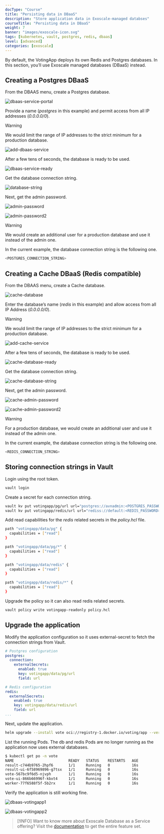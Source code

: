 ```yaml
---
docType: "Course"
title: "Persisting data in DBaaS"
description: "Store application data in Exoscale-managed databses"
courseTitle: "Persisting data in DBaaS"
weight: 7
banner: "images/exoscale-icon.svg"
tags: [kubernetes, vault, postgres, redis, dbaas]
level: [advanced]
categories: [exoscale]
---
```


By default, the VotingApp deploys its own Redis and Postgres databases. In this section, you’ll use Exoscale managed databases (DBaaS) instead.

## Creating a Postgres DBaaS

From the DBAAS menu, create a Postgres database.

![dbaas-service-portal](dbaas-service-portal.png)

Provide a name (*postgres* in this example) and permit access from all IP addresses (*0.0.0.0/0*).

> [!WARNING]
> We would limit the range of IP addresses to the strict minimum for a production database.

![add-dbaas-service](add-dbaas-service.png)

After a few tens of seconds, the database is ready to be used.

![dbaas-service-ready](dbaas-service-ready.png)

Get the database connection string.

![database-string](database-string.png)

Next, get the admin password.

![admin-password](admin-password.png)

![admin-password2](admin-password2.png)

> [!WARNING]
> We would create an additional user for a production database and use it instead of the admin one.

In the current example, the database connection string is the following one.

```bash
<POSTGRES_CONNECTION_STRING>
```

## Creating a Cache DBaaS (Redis compatible)

From the DBAAS menu, create a Cache database.

![cache-database](cache-database.png)

Enter the database’s name (*redis* in this example) and allow access from all IP Address (*0.0.0.0/0*).

> [!WARNING]
> We would limit the range of IP addresses to the strict minimum for a production database.

![add-cache-service](add-cache-service.png)

After a few tens of seconds, the database is ready to be used.

![cache-database-ready](cache-database-ready.png)

Get the database connection string.

![cache-database-string](cache-database-string.png)

Next, get the admin password.

![cache-admin-password](cache-admin-password.png)

![cache-admin-password2](cache-admin-password2.png)

> [!WARNING]
> For a production database, we would create an additional user and use it instead of the admin one.

In the current example, the database connection string is the following one.

```bash
<REDIS_CONNECTION_STRING>
```

## Storing connection strings in Vault

Login using the root token.

```bash
vault login
```

Create a secret for each connection string.

```bash
vault kv put votingapp/pg/url url="postgres://avnadmin:<POSTGRES_PASSWORD>@..."
vault kv put votingapp/redis/url url="rediss://default:<REDIS_PASSWORD>@..."
```

Add read capabilities for the *redis* related secrets in the *policy.hcl* file.

```bash
path "votingapp/data/pg" {
  capabilities = ["read"]
}

path "votingapp/data/pg/*" {
  capabilities = ["read"]
}

path "votingapp/data/redis" {
  capabilities = ["read"]
}

path "votingapp/data/redis/*" {
  capabilities = ["read"]
}
```

Upgrade the policy so it can also read redis related secrets.

```bash
vault policy write votingapp-readonly policy.hcl
```

## Upgrade the application

Modify the application configuration so it uses external-secret to fetch the connection strings from Vault.

```yaml {filename="values.yaml"}
# Postgres configuration
postgres:
  connection:
    externalSecrets:
      enabled: true
      key: votingapp/data/pg/url
      field: url

# Redis configuration
redis:
  externalSecrets:
    enabled: true
    key: votingapp/data/redis/url
    field: url
...
```

Next, update the application.

```bash
helm upgrade --install vote oci://registry-1.docker.io/voting/app --version v1.0.36 --namespace vote --create-namespace -f values.yaml
```

List the running Pods. The db and redis Pods are no longer running as the application now uses external databases.

```bash
$ kubectl get po -n vote
NAME                         READY   STATUS    RESTARTS   AGE
result-c744b9765-2hpf6       1/1     Running   0          16s
result-ui-6f58969896-g7tsx   1/1     Running   0          16s
vote-567bc9f6d5-njvph        1/1     Running   0          16s
vote-ui-866b66996f-kbxt4     1/1     Running   0          16s
worker-77f6588f5f-5b2rx      1/1     Running   0          16s
```

Verify the application is still working fine.

![dbaas-votingapp1](dbaas-votingapp1.png)

![dbaas-votingapp2](dbaas-votingapp2.png)

> [!INFO]
> Want to know more about Exoscale Database as a Service offering? Visit the [documentation](https://community.exoscale.com/product/dbaas/) to get the entire feature set.
